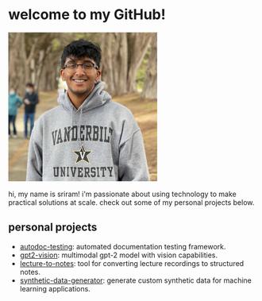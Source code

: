 # welcome to my GitHub!

<img src="picture.jpg" alt="alt text" width="300" />

hi, my name is sriram! i'm passionate about using technology to make practical solutions at scale. check out some of my personal projects below.

## personal projects

- [autodoc-testing](https://github.com/snagasuri/autodoc-testing): automated documentation testing framework.
- [gpt2-vision](https://github.com/snagasuri/gpt2-vision): multimodal gpt-2 model with vision capabilities.
- [lecture-to-notes](https://github.com/snagasuri/lecture-to-notes): tool for converting lecture recordings to structured notes.
- [synthetic-data-generator](https://github.com/snagasuri/synthetic-data-generator): generate custom synthetic data for machine learning applications.
